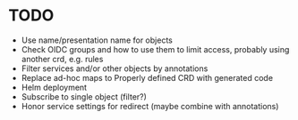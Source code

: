 # TODO

* Use name/presentation name for objects 
* Check OIDC groups and how to use them to limit access, probably using another crd, e.g. rules
* Filter services and/or other objects by annotations
* Replace ad-hoc maps to Properly defined CRD with generated code
* Helm deployment
* Subscribe to single object (filter?)
* Honor service settings for redirect (maybe combine with annotations)
